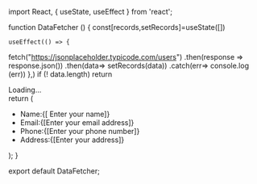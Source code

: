
 import React, { useState, useEffect } from 'react';

function DataFetcher () {
    const[records,setRecords]=useState([])

    useEffect(() => {
fetch("https://jsonplaceholder.typicode.com/users")
        .then(response => response.json())
        .then(data=> setRecords(data))
        .catch(err=> console.log (err))
    },)
if (! data.length) return <div> Loading...</div>
    return ( 
        <div>
            <ul>
              <li> Name:{[ Enter your name]}</li>
               <li> Email:{[Enter your email address]}</li>
               <li> Phone:{[Enter your phone number]}</li>
                <li>Address:{[Enter your address]}</li>
            </ul>
        </div>
         );
        }
  
export default DataFetcher;